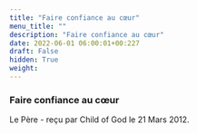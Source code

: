 ```yaml
---
title: "Faire confiance au cœur"
menu_title: ""
description: "Faire confiance au cœur"
date: 2022-06-01 06:00:01+00:227
draft: False
hidden: True
weight:
---
```

### Faire confiance au cœur

Le Père - reçu par Child of God le 21 Mars 2012.



